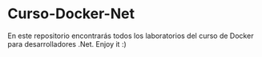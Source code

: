 # Curso-Docker-Net
En este repositorio encontrarás todos los laboratorios del curso de Docker para desarrolladores .Net. Enjoy it :)

